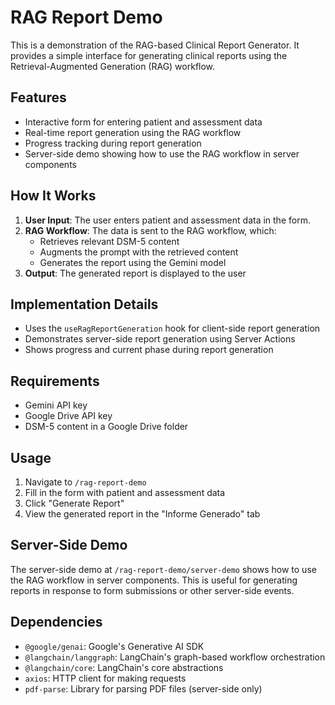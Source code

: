 # RAG Report Demo

This is a demonstration of the RAG-based Clinical Report Generator. It provides a simple interface for generating clinical reports using the Retrieval-Augmented Generation (RAG) workflow.

## Features

- Interactive form for entering patient and assessment data
- Real-time report generation using the RAG workflow
- Progress tracking during report generation
- Server-side demo showing how to use the RAG workflow in server components

## How It Works

1. **User Input**: The user enters patient and assessment data in the form.
2. **RAG Workflow**: The data is sent to the RAG workflow, which:
   - Retrieves relevant DSM-5 content
   - Augments the prompt with the retrieved content
   - Generates the report using the Gemini model
3. **Output**: The generated report is displayed to the user

## Implementation Details

- Uses the `useRagReportGeneration` hook for client-side report generation
- Demonstrates server-side report generation using Server Actions
- Shows progress and current phase during report generation

## Requirements

- Gemini API key
- Google Drive API key
- DSM-5 content in a Google Drive folder

## Usage

1. Navigate to `/rag-report-demo`
2. Fill in the form with patient and assessment data
3. Click "Generate Report"
4. View the generated report in the "Informe Generado" tab

## Server-Side Demo

The server-side demo at `/rag-report-demo/server-demo` shows how to use the RAG workflow in server components. This is useful for generating reports in response to form submissions or other server-side events.

## Dependencies

- `@google/genai`: Google's Generative AI SDK
- `@langchain/langgraph`: LangChain's graph-based workflow orchestration
- `@langchain/core`: LangChain's core abstractions
- `axios`: HTTP client for making requests
- `pdf-parse`: Library for parsing PDF files (server-side only)
